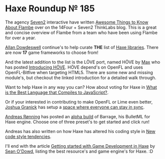 [_template]: ../templates/roundup.html
# Haxe Roundup № 185

The agency [Seven2][link 1] interactive have written [Awesome Things to Know About Flambe][link 2] over on the 14Four + Seven2 ThinkLabs blog. This is a great and concise overview of Flambe from a team who have been using Flambe for over a year.

[Allan Dowdeswell][link 3] continue's to help curate __THE__ list of [Haxe libraries][link 4]. There are now __17__ game frameworks to choose from!

And the latest addition to the list is the LÖVE port, named HÖVE by [Max][link 5] who has posted [Introducing HÖVE][link 6]. HÖVE depend's on OpenFL and uses OpenFL-Bitfive when targeting HTML5. There are some new and missing module's, but checkout the linked introduction for a detailed walk through.

Want to help Haxe in any way you can? How about voting for Haxe in [What is the Best Language that Compiles to JavaScript?][link 7].

Or if your interested in contributing to make OpenFL or Lime even better, [Joshua Granick][link 8] has setup a [space where everyone can stay in sync][link 9].

[Andreas Rønning][link 10] has posted an [alpha build][link 11] of Barrage, his BulletML for Haxe engine. Choose one of three preset's to get started and click run!

Andreas has also written on how Haxe has altered his coding style in [New code style tendencies][link 12].

I'll end with the article [Getting started with Game Development in Haxe][link 13] by [Sean O'Dowd][link 14], listing the best resource's and game engine's for Haxe. :D

[link 1]: https://twitter.com/WeAreSeven2 "Seven2"
[link 2]: http://blog.teamthinklabs.com/index.php/2014/01/14/awesome-things-to-know-about-flambe/ "Awesome Things to Know About Flambe"
[link 3]: https://twitter.com/confidant_ca "Allan Dowdeswell"
[link 4]: http://haxe.org/doc/libraries?lang=en "Haxe libraries"
[link 5]: https://twitter.com/insweater "Max"
[link 6]: http://insweater.net/introducing-hove/ "Introducing HÖVE"
[link 7]: http://www.slant.co/topics/101/viewpoints/8/~what-is-the-best-language-that-compiles-to-javascript~haxe "What is the Best Language that Compiles to JavaScript?"
[link 8]: https://twitter.com/singmajesty "Joshua Granick"
[link 9]: https://www.hipchat.com/ggsrxiqGV "space where everyone can stay in sync"
[link 10]: https://twitter.com/sunjammer "Andreas Rønning"
[link 11]: http://furusystems.com/projects/scf/artillery/Artillery.swf "alpha build"
[link 12]: http://www.doomsday.no/articles/jan232014.html "New code style tendencies"
[link 13]: http://seanodowd.me/getting-started-with-haxe-2014/ "Getting started with Game Development in Haxe"
[link 14]: https://twitter.com/nicetrysean "Sean O&#8217;Dowd"

